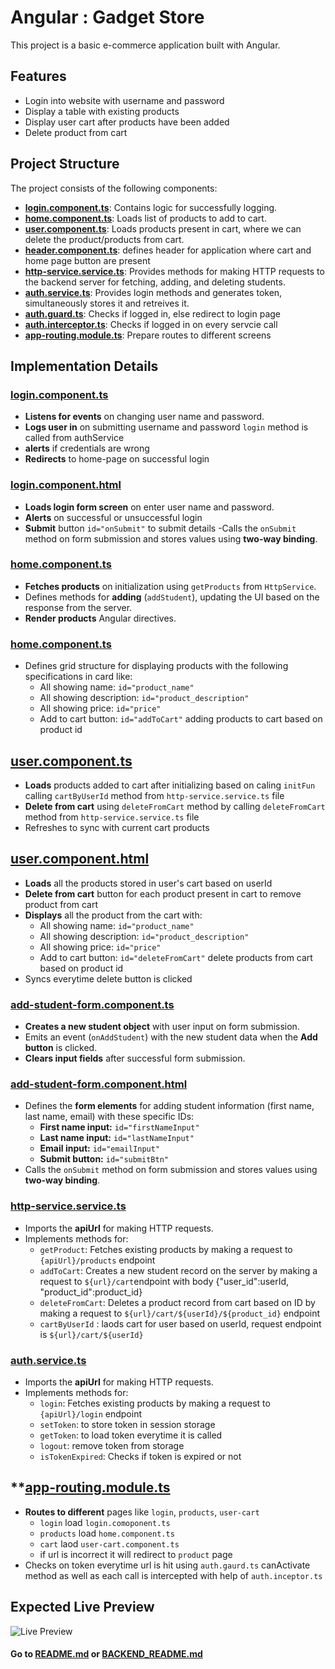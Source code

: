 # Angular : Gadget Store

This project is a basic e-commerce application built with Angular.

## Features

- Login into website with username and password
- Display a table with existing products
- Display user cart after products have been added
- Delete product from cart

## Project Structure

The project consists of the following components:

- **[login.component.ts](src/app/components/login/login.component.ts)**: Contains logic for successfully logging.
- **[home.component.ts](src/app/components/home/home.component.ts)**: Loads list of products to add to cart.
- **[user.component.ts](src/app/components/home/user-cart/user-cart.component.ts)**: Loads products present in cart, where we can delete the product/products from cart.
- **[header.component.ts](src/app/components/header/header/header.component.ts)**: defines header for application where cart and home page button are present
- **[http-service.service.ts](src/app/services/http-service.service.ts)**: Provides methods for making HTTP requests to the backend server for fetching, adding, and deleting students.
- **[auth.service.ts](src/app/services/auth.service.ts)**: Provides login methods and generates token, simultaneously stores it and retreives it.
- **[auth.guard.ts](src/app/gaurd/auth.guard.ts)**: Checks if logged in, else redirect to login page
- **[auth.interceptor.ts](src/app/Interceptor/auth.interceptor.ts)**: Checks if logged in on every servcie call
- **[app-routing.module.ts](src/app/app-routing.module.ts)**: Prepare routes to different screens

## Implementation Details

### [login.component.ts](src/app/components/login/login.component.ts)

- **Listens for events** on changing user name and password.
- **Logs user in** on submitting username and password `login` method is called from authService
- **alerts** if credentials are wrong
- **Redirects** to home-page on successful login

### [login.component.html](src/app/components/login/login.component.html)

- **Loads login form screen** on enter user name and password.
- **Alerts** on successful or unsuccessful login
- **Submit** button `id="onSubmit"` to submit details
  -Calls the `onSubmit` method on form submission and stores values using **two-way binding**.

### [home.component.ts](src/app/components/home/home.component.ts)

- **Fetches products** on initialization using `getProducts` from `HttpService`.
- Defines methods for **adding** (`addStudent`), updating the UI based on the response from the server.
- **Render products** Angular directives.

### [home.component.ts](src/app/components/home/home.component.html) 

- Defines grid structure for displaying products with the following specifications in card like:
  -  All showing name: `id="product_name"`
  -  All showing description: `id="product_description"`
  -  All showing price: `id="price"`
  -  Add to cart button: `id="addToCart"` adding products to cart based on product id

## [user.component.ts](src/app/components/home/user-cart/user-cart.component.ts)

- **Loads** products added to cart after initializing based on caling `initFun` calling `cartByUserId` method from `http-service.service.ts` file
- **Delete from cart** using `deleteFromCart` method by calling `deleteFromCart` method from `http-service.service.ts` file
- Refreshes to sync with current cart products

## [user.component.html](src/app/components/home/user-cart/user-cart.component.html)

- **Loads** all the products stored in user's cart based on userId
- **Delete from cart** button for each product present in cart to remove product from cart
- **Displays** all the product from the cart with:
  -  All showing name: `id="product_name"`
  -  All showing description: `id="product_description"`
  -  All showing price: `id="price"`
  -  Add to cart button: `id="deleteFromCart"` delete products from cart based on product id
- Syncs everytime delete button is clicked

### [add-student-form.component.ts](src/app/components/add-student-form/add-student-form.component.ts)

- **Creates a new student object** with user input on form submission.
- Emits an event (`onAddStudent`) with the new student data when the **Add button** is clicked.
- **Clears input fields** after successful form submission.

### [add-student-form.component.html](src/app/components/add-student-form/add-student-form.component.html)

- Defines the **form elements** for adding student information (first name, last name, email) with these specific IDs:
  - **First name input:** `id="firstNameInput"`
  - **Last name input:** `id="lastNameInput"`
  - **Email input:** `id="emailInput"`
  - **Submit button:** `id="submitBtn"`
- Calls the `onSubmit` method on form submission and stores values using **two-way binding**.

### [http-service.service.ts](src/app/services/http-service.service.ts)

- Imports the **apiUrl** for making HTTP requests.
- Implements methods for:
  - `getProduct`: Fetches existing products by making a request to `{apiUrl}/products` endpoint
  - `addToCart`: Creates a new student record on the server by making a request to `${url}/cart`endpoint with body {"user_id":userId, "product_id":product_id} 
  - `deleteFromCart`: Deletes a product record from cart based on ID by making a request to `${url}/cart/${userId}/${product_id}` endpoint
  - `cartByUserId` : laods cart for user based on userId, request endpoint is `${url}/cart/${userId}`

### [auth.service.ts](src/app/services/auth.service.ts)

- Imports the **apiUrl** for making HTTP requests.
- Implements methods for:
  - `login`: Fetches existing products by making a request to `{apiUrl}/login` endpoint
  - `setToken`: to store token in session storage
  - `getToken`: to load token everytime it is called
  - `logout`: remove token from storage
  - `isTokenExpired`: Checks if token is expired or not

## **[app-routing.module.ts](src/app/app-routing.module.ts)

- **Routes to different** pages like `login`, `products`, `user-cart`
  - `login` load `login.comoponent.ts`
  - `products` load `home.component.ts`
  - `cart` laod `user-cart.component.ts`
  - if url is incorrect it will redirect to `product` page
- Checks on token everytime url is hit using `auth.gaurd.ts` canActivate method as well as each call is intercepted with help of `auth.inceptor.ts`

## Expected Live Preview

![Live Preview](https://media-doselect.s3.amazonaws.com/generic/89APJr95xadKOzVwGe05YvOXn/SchoolManagementSystem.gif)

#### Go to [README.md](../README.md) or [BACKEND_README.md](../backend/BACKEND_README.md)